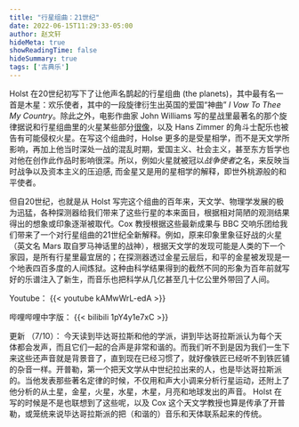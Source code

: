 ```yaml
---
title: "行星组曲：21世纪"
date: 2022-06-15T11:29:33-05:00
author: 赵文轩
hideMeta: true
showReadingTime: false
hideSummary: true
tags: ['古典乐']
---
```

Holst 在20世纪初写下了让他声名鹊起的行星组曲 (the planets)，其中最有名一首是木星：欢乐使者，其中的一段旋律衍生出英国的爱国“神曲” *I Vow To Thee My Country*。除此之外，电影作曲家 John Williams 写的星战里最著名的那个旋律据说和行星组曲里的火星某些部分[很像](https://www.youtube.com/watch?v=5pM2SozsyPE&ab_channel=Luisrpgthebest)，以及 Hans Zimmer 的角斗士配乐也被告有可能侵权火星。在写这个组曲时，Holse 更多的是受星相学，而不是天文学所影响，再加上他当时深处一战的混乱时期，爱国主义、社会主义，甚至东方哲学也对他在创作此作品时影响很深。所以，例如火星就被冠以*战争使者*之名，来反映当时战争以及资本主义的压迫感, 而金星又是用的星相学的解释，即世外桃源般的和平使者。

但自20世纪，也就是从 Holst 写完这个组曲的百年来，天文学、物理学发展的极为迅猛，各种探测器给我们带来了这些行星的本来面目，根据相对简陋的观测结果得出的想象或印象逐渐被取代。Cox 教授根据这些最新成果与 BBC 交响乐团给我们带来了一个对行星组曲的21世纪全新解释。例如，原来印象里象征好战的火星（英文名 Mars 取自罗马神话里的战神），根据天文学的发现可能是人类的下一个家园，是所有行星里最宜居的；在探测器透过金星云层后，和平的金星被发现是一个地表四百多度的人间炼狱。这种由科学结果得到的截然不同的形象为百年前就写好的乐谱注入了新生，而音乐也把科学从几亿甚至几十亿公里外带回了人间。

Youtube：
{{< youtube kAMwWrL-edA >}}

哔哩哔哩中字版：
{{< bilibili 1pY4y1e7xC >}}

更新 （7/10）：
今天读到毕达哥拉斯和他的学派，讲到毕达哥拉斯派认为每个天体都会发声，而且它们一起的合声是非常和谐的。而我们听不到是因为我们一生下来这些还声音就是背景音了，直到现在已经习惯了，就好像铁匠已经听不到铁匠铺的杂音一样。开普勒，第一个把天文学从中世纪拉出来的人，也是毕达哥拉斯派的。当他发表那些著名定律的时候，不仅用和声大小调来分析行星运动，还附上了他分析的从土星，金星，火星，水星，木星，月亮和地球发出的声音。 Holst 在写的时候是不是也联想到了这些呢，以及 Cox 这个天文学教授也算是传承了开普勒，或笼统来说毕达哥拉斯派的把（和谐的）音乐和天体联系起来的传统。